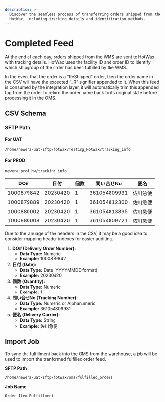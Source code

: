 ```yaml
---
description: >-
  Discover the seamless process of transferring orders shipped from the WMS to
  HotWax, including tracking details and identification methods.
---
```


# Completed Feed

At the end of each day, orders shipped from the WMS are sent to HotWax with tracking details. HotWax uses the facility ID and order ID to identify which shipgroup of the order has been fulfilled by the WMS.

In the event that the order is a “ReShipped” order, then the order name in the CSV will have the expected “\_R” signifier appended to it. When this feed is consumed by the integration layer, it will automatically trim this appended tag from the order to return the order name back to its original state before processing it in the OMS.

## CSV Schema

### **SFTP Path**

#### For UAT
```
/home/newera-uat-sftp/hotwax/Testing_Hotwax/tracking_info
```
#### For PROD
```
newera_prod_hw/tracking_info
```

| DO#        | 日付       | 個数 | 問い合せNo       | 便名   |
| ---------- | -------- | -- | ------------ | ---- |
| 1000879842 | 20230420 | 1  | 361054809931 | 佐川急便 |
| 1000879889 | 20230420 | 1  | 361054812300 | 佐川急便 |
| 1000880002 | 20230420 | 1  | 361054813895 | 佐川急便 |
| 1000880008 | 20230420 | 1  | 361054809721 | 佐川急便 |

Due to the lanuage of the headers in the CSV, it may be a good idea to consider mapping header indexes for easier auditing.

1. **DO# (Delivery Order Number):**
   * **Data Type:** Numeric
   * **Example:** 1000879842
2. **日付 (Date):**
   * **Data Type:** Date (YYYYMMDD format)
   * **Example:** 20230420
3. **個数 (Quantity):**
   * **Data Type:** Numeric
   * **Example:** 1
4. **問い合せNo (Tracking Number):**
   * **Data Type:** Numeric or Alphanumeric
   * **Example:** 361054809931
5. **便名 (Delivery Carrier):**
   * **Data Type:** String
   * **Example:** 佐川急便

## Import Job

To sync the fulfillment back into the OMS from the warehouse, a job will be used to import the tranformed fulfilled order feed.

**SFTP Path**

```
/home/newera-uat-sftp/hotwax/oms/fulfilled_orders
```

**Job Name**

```
Order Item Fulfillment
```
